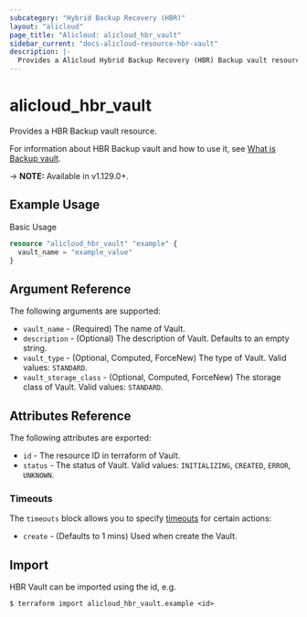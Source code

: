 ```yaml
---
subcategory: "Hybrid Backup Recovery (HBR)"
layout: "alicloud"
page_title: "Alicloud: alicloud_hbr_vault"
sidebar_current: "docs-alicloud-resource-hbr-vault"
description: |-
  Provides a Alicloud Hybrid Backup Recovery (HBR) Backup vault resource.
---
```


# alicloud\_hbr\_vault

Provides a HBR Backup vault resource.

For information about HBR Backup vault and how to use it, see [What is Backup vault](https://www.alibabacloud.com/help/doc-detail/62362.htm).

-> **NOTE:** Available in v1.129.0+.

## Example Usage

Basic Usage

```terraform
resource "alicloud_hbr_vault" "example" {
  vault_name = "example_value"
}
```

## Argument Reference

The following arguments are supported:

* `vault_name` - (Required) The name of Vault.
* `description` - (Optional) The description of Vault. Defaults to an empty string.
* `vault_type` - (Optional, Computed, ForceNew) The type of Vault. Valid values: `STANDARD`. 
* `vault_storage_class` - (Optional, Computed, ForceNew) The storage class of Vault. Valid values: `STANDARD`.

## Attributes Reference

The following attributes are exported:

* `id` - The resource ID in terraform of Vault.
* `status` - The status of Vault. Valid values: `INITIALIZING`, `CREATED`, `ERROR`, `UNKNOWN`.

### Timeouts

The `timeouts` block allows you to specify [timeouts](https://www.terraform.io/docs/configuration-0-11/resources.html#timeouts) for certain actions:

* `create` - (Defaults to 1 mins) Used when create the Vault.

## Import

HBR Vault can be imported using the id, e.g.

```
$ terraform import alicloud_hbr_vault.example <id>
```
